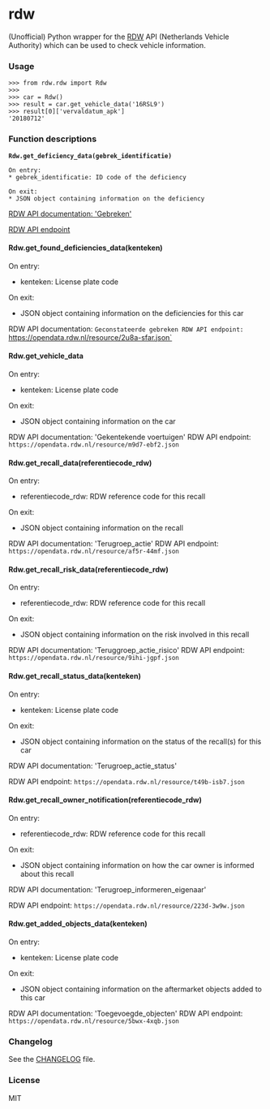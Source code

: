 rdw
===

(Unofficial) Python wrapper for the [RDW](https://www.rdw.nl/) API (Netherlands Vehicle Authority) which can be used to check vehicle information.

### Usage
```
>>> from rdw.rdw import Rdw
>>>
>>> car = Rdw()
>>> result = car.get_vehicle_data('16RSL9')
>>> result[0]['vervaldatum_apk']
'20180712'
```

### Function descriptions
**`Rdw.get_deficiency_data(gebrek_identificatie)`**
```
On entry:
* gebrek_identificatie: ID code of the deficiency

On exit:
* JSON object containing information on the deficiency
```
[RDW API documentation: 'Gebreken'](https://opendata.rdw.nl/Keuringen/Open-Data-RDW-Gebreken/hx2c-gt7k)

[RDW API endpoint](https://opendata.rdw.nl/resource/tbph-ct3j.json)


#### Rdw.get_found_deficiencies_data(kenteken)
On entry:
* kenteken: License plate code

On exit:
* JSON object containing information on the deficiencies for this car

RDW API documentation: `Geconstateerde gebreken
RDW API endpoint: `https://opendata.rdw.nl/resource/2u8a-sfar.json`


#### Rdw.get_vehicle_data
On entry:
* kenteken: License plate code

On exit:
* JSON object containing information on the car

RDW API documentation: 'Gekentekende voertuigen'
RDW API endpoint: `https://opendata.rdw.nl/resource/m9d7-ebf2.json`


#### Rdw.get_recall_data(referentiecode_rdw)
On entry:
* referentiecode_rdw: RDW reference code for this recall

On exit:
* JSON object containing information on the recall

RDW API documentation: 'Terugroep_actie'
RDW API endpoint: `https://opendata.rdw.nl/resource/af5r-44mf.json`


#### Rdw.get_recall_risk_data(referentiecode_rdw)
On entry:
* referentiecode_rdw: RDW reference code for this recall

On exit:
* JSON object containing information on the risk involved in this recall

RDW API documentation: 'Teruggroep_actie_risico'
RDW API endpoint: `https://opendata.rdw.nl/resource/9ihi-jgpf.json`


#### Rdw.get_recall_status_data(kenteken)
On entry:
* kenteken: License plate code

On exit:
* JSON object containing information on the status of the recall(s) for this car

RDW API documentation: 'Terugroep_actie_status'

RDW API endpoint: `https://opendata.rdw.nl/resource/t49b-isb7.json`


#### Rdw.get_recall_owner_notification(referentiecode_rdw)
On entry:
* referentiecode_rdw: RDW reference code for this recall

On exit:
* JSON object containing information on how the car owner is informed about this recall

RDW API documentation: 'Terugroep_informeren_eigenaar'

RDW API endpoint: `https://opendata.rdw.nl/resource/223d-3w9w.json`


#### Rdw.get_added_objects_data(kenteken)
On entry:
* kenteken: License plate code

On exit:
* JSON object containing information on the aftermarket objects added to this car

RDW API documentation: 'Toegevoegde_objecten'
RDW API endpoint: `https://opendata.rdw.nl/resource/5bwx-4xqb.json`
  
### Changelog
See the [CHANGELOG](./CHANGELOG.md) file.

### License
MIT
